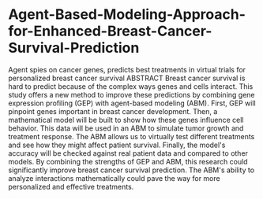 # Agent-Based-Modeling-Approach-for-Enhanced-Breast-Cancer-Survival-Prediction
Agent spies on cancer genes, predicts best treatments in virtual trials for personalized breast cancer survival
ABSTRACT
Breast cancer survival is hard to predict because of the complex ways genes and cells interact. This study offers a new method to improve these predictions by combining gene expression profiling (GEP) with agent-based modeling (ABM). First, GEP will pinpoint genes important in breast cancer development.  Then, a mathematical model will be built to show how these genes influence cell behavior.  This data will be used in an ABM to simulate tumor growth and treatment response.  The ABM allows us to virtually test different treatments and see how they might affect patient survival. Finally, the model's accuracy will be checked against real patient data and compared to other models.  By combining the strengths of GEP and ABM, this research could significantly improve breast cancer survival prediction.  The ABM's ability to analyze interactions mathematically could pave the way for more personalized and effective treatments.
